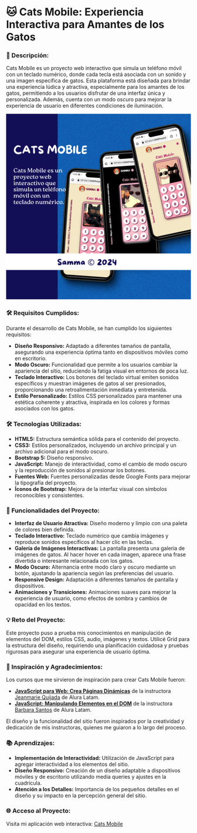 # 🐱 Cats Mobile: Experiencia Interactiva para Amantes de los Gatos

### 📝 Descripción:

Cats Mobile es un proyecto web interactivo que simula un teléfono móvil con un teclado numérico, donde cada tecla está asociada con un sonido y una imagen específica de gatos. Esta plataforma está diseñada para brindar una experiencia lúdica y atractiva, especialmente para los amantes de los gatos, permitiendo a los usuarios disfrutar de una interfaz única y personalizada. Además, cuenta con un modo oscuro para mejorar la experiencia de usuario en diferentes condiciones de iluminación.


![logo](https://github.com/sammadr/cats-mobile/blob/main/img/catsMobile.png) 

### 🛠️ Requisitos Cumplidos:
Durante el desarrollo de Cats Mobile, se han cumplido los siguientes requisitos:

- **Diseño Responsivo:** Adaptado a diferentes tamaños de pantalla, asegurando una experiencia óptima tanto en dispositivos móviles como en escritorio.
- **Modo Oscuro:** Funcionalidad que permite a los usuarios cambiar la apariencia del sitio, reduciendo la fatiga visual en entornos de poca luz.
- **Teclado Interactivo:** Los botones del teclado virtual emiten sonidos específicos y muestran imágenes de gatos al ser presionados, proporcionando una retroalimentación inmediata y entretenida.
- **Estilo Personalizado:** Estilos CSS personalizados para mantener una estética coherente y atractiva, inspirada en los colores y formas asociados con los gatos.

### 🛠️ Tecnologías Utilizadas:
- **HTML5:** Estructura semántica sólida para el contenido del proyecto.
- **CSS3:** Estilos personalizados, incluyendo un archivo principal y un archivo adicional para el modo oscuro.
- **Bootstrap 5:** Diseño responsivo.
- **JavaScript:** Manejo de interactividad, como el cambio de modo oscuro y la reproducción de sonidos al presionar los botones.
- **Fuentes Web:** Fuentes personalizadas desde Google Fonts para mejorar la tipografía del proyecto.
- **Íconos de Bootstrap:** Mejora de la interfaz visual con símbolos reconocibles y consistentes.

### 🌟 Funcionalidades del Proyecto:
- **Interfaz de Usuario Atractiva:** Diseño moderno y limpio con una paleta de colores bien definida.
- **Teclado Interactivo:** Teclado numérico que cambia imágenes y reproduce sonidos específicos al hacer clic en las teclas.
- **Galería de Imágenes Interactivas:** La pantalla presenta una galería de imágenes de gatos. Al hacer hover en cada imagen, aparece una frase divertida o interesante relacionada con los gatos.
- **Modo Oscuro:** Alternancia entre modo claro y oscuro mediante un botón, ajustando la apariencia según las preferencias del usuario.
- **Responsive Design:** Adaptación a diferentes tamaños de pantalla y dispositivos.
- **Animaciones y Transiciones:** Animaciones suaves para mejorar la experiencia de usuario, como efectos de sombra y cambios de opacidad en los textos.

### 💡 Reto del Proyecto:
Este proyecto puso a prueba mis conocimientos en manipulación de elementos del DOM, estilos CSS, audio, imágenes y textos. Utilicé Grid para la estructura del diseño, requiriendo una planificación cuidadosa y pruebas rigurosas para asegurar una experiencia de usuario óptima.

### 🌟 Inspiración y Agradecimientos:
Los cursos que me sirvieron de inspiración para crear Cats Mobile fueron:

- [**JavaScript para Web: Crea Páginas Dinámicas**](https://app.aluracursos.com/course/javascript-web-paginas-dinamicas) de la instructora [Jeanmarie Quijada](https://www.linkedin.com/in/jeanmariequijada/) de Alura Latam.
- [**JavaScript: Manipulando Elementos en el DOM**](https://app.aluracursos.com/course/javascript-manipulando-elementos-en-el-dom) de la instructora [Barbara Santos](https://app.aluracursos.com/user/barbara-santos) de Alura Latam.

El diseño y la funcionalidad del sitio fueron inspirados por la creatividad y dedicación de mis instructoras, quienes me guiaron a lo largo del proceso.

### 📚 Aprendizajes:
- **Implementación de Interactividad:** Utilización de JavaScript para agregar interactividad a los elementos del sitio.
- **Diseño Responsivo:** Creación de un diseño adaptable a dispositivos móviles y de escritorio utilizando media queries y ajustes en la cuadrícula.
- **Atención a los Detalles:** Importancia de los pequeños detalles en el diseño y su impacto en la percepción general del sitio.

### 🌐 Acceso al Proyecto:
Visita mi aplicación web interactiva: [Cats Mobile](https://sammadr.github.io/Cats-Mobile/)

